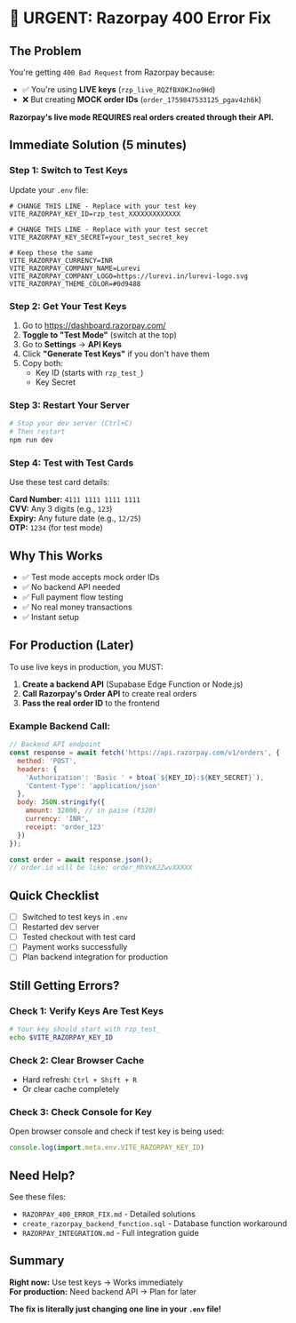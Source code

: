 # 🔴 URGENT: Razorpay 400 Error Fix

## The Problem

You're getting `400 Bad Request` from Razorpay because:
- ✅ You're using **LIVE keys** (`rzp_live_RQZfBX0KJno9Hd`)
- ❌ But creating **MOCK order IDs** (`order_1759847533125_pgav4zh6k`)

**Razorpay's live mode REQUIRES real orders created through their API.**

## Immediate Solution (5 minutes)

### Step 1: Switch to Test Keys

Update your `.env` file:

```env
# CHANGE THIS LINE - Replace with your test key
VITE_RAZORPAY_KEY_ID=rzp_test_XXXXXXXXXXXXX

# CHANGE THIS LINE - Replace with your test secret
VITE_RAZORPAY_KEY_SECRET=your_test_secret_key

# Keep these the same
VITE_RAZORPAY_CURRENCY=INR
VITE_RAZORPAY_COMPANY_NAME=Lurevi
VITE_RAZORPAY_COMPANY_LOGO=https://lurevi.in/lurevi-logo.svg
VITE_RAZORPAY_THEME_COLOR=#0d9488
```

### Step 2: Get Your Test Keys

1. Go to https://dashboard.razorpay.com/
2. **Toggle to "Test Mode"** (switch at the top)
3. Go to **Settings** → **API Keys**
4. Click **"Generate Test Keys"** if you don't have them
5. Copy both:
   - Key ID (starts with `rzp_test_`)
   - Key Secret

### Step 3: Restart Your Server

```bash
# Stop your dev server (Ctrl+C)
# Then restart
npm run dev
```

### Step 4: Test with Test Cards

Use these test card details:

**Card Number:** `4111 1111 1111 1111`  
**CVV:** Any 3 digits (e.g., `123`)  
**Expiry:** Any future date (e.g., `12/25`)  
**OTP:** `1234` (for test mode)

## Why This Works

- ✅ Test mode accepts mock order IDs
- ✅ No backend API needed
- ✅ Full payment flow testing
- ✅ No real money transactions
- ✅ Instant setup

## For Production (Later)

To use live keys in production, you MUST:

1. **Create a backend API** (Supabase Edge Function or Node.js)
2. **Call Razorpay's Order API** to create real orders
3. **Pass the real order ID** to the frontend

### Example Backend Call:

```javascript
// Backend API endpoint
const response = await fetch('https://api.razorpay.com/v1/orders', {
  method: 'POST',
  headers: {
    'Authorization': 'Basic ' + btoa(`${KEY_ID}:${KEY_SECRET}`),
    'Content-Type': 'application/json'
  },
  body: JSON.stringify({
    amount: 32000, // in paise (₹320)
    currency: 'INR',
    receipt: 'order_123'
  })
});

const order = await response.json();
// order.id will be like: order_MhVxKJZwvXXXXX
```

## Quick Checklist

- [ ] Switched to test keys in `.env`
- [ ] Restarted dev server
- [ ] Tested checkout with test card
- [ ] Payment works successfully
- [ ] Plan backend integration for production

## Still Getting Errors?

### Check 1: Verify Keys Are Test Keys
```bash
# Your key should start with rzp_test_
echo $VITE_RAZORPAY_KEY_ID
```

### Check 2: Clear Browser Cache
- Hard refresh: `Ctrl + Shift + R`
- Or clear cache completely

### Check 3: Check Console for Key
Open browser console and check if test key is being used:
```javascript
console.log(import.meta.env.VITE_RAZORPAY_KEY_ID)
```

## Need Help?

See these files:
- `RAZORPAY_400_ERROR_FIX.md` - Detailed solutions
- `create_razorpay_backend_function.sql` - Database function workaround
- `RAZORPAY_INTEGRATION.md` - Full integration guide

## Summary

**Right now:** Use test keys → Works immediately  
**For production:** Need backend API → Plan for later

**The fix is literally just changing one line in your `.env` file!**
